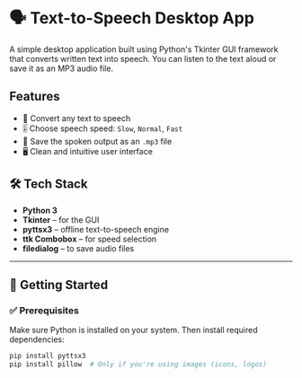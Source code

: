 # 🗣️ Text-to-Speech Desktop App

A simple desktop application built using Python's Tkinter GUI framework that converts written text into speech. You can listen to the text aloud or save it as an MP3 audio file.


##  Features

- 🎤 Convert any text to speech
- 🎚️ Choose speech speed: `Slow`, `Normal`, `Fast`
- 💾 Save the spoken output as an `.mp3` file
- 🖥️ Clean and intuitive user interface



## 🛠️ Tech Stack

- **Python 3**
- **Tkinter** – for the GUI
- **pyttsx3** – offline text-to-speech engine
- **ttk Combobox** – for speed selection
- **filedialog** – to save audio files

---

## 🚀 Getting Started

### ✅ Prerequisites

Make sure Python is installed on your system. Then install required dependencies:

```bash
pip install pyttsx3
pip install pillow  # Only if you're using images (icons, logos)
